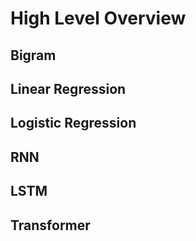 # High Level Overview
## Bigram
## Linear Regression
## Logistic Regression
## RNN
## LSTM
## Transformer
